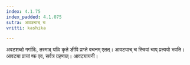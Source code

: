 ```yaml
---
index: 4.1.75
index_padded: 4.1.075
sutra: आवङ्याच् च
vritti: kashika

---
```

अवटशब्दो गर्गादिः, तस्माद् यञि कृते ङीपि प्राप्ते वचनम् एतत्। आवट्याच् च स्त्रियां चाप् प्रत्ययो भवति। आवट्या प्राचां ष्फ एव, सर्वत्र ग्रहणात्। आवट्यायनी।